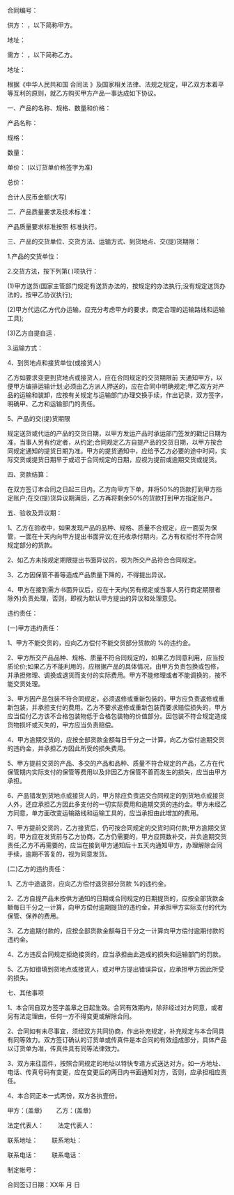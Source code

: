 
 


合同编号：


供方： ，以下简称甲方。


地址：


需方： ，以下简称乙方。


地址：


根据《中华人民共和国
合同法
》及国家相关法律、法规之规定，甲乙双方本着平等互利的原则，就乙方购买甲方产品一事达成如下协议。


一、产品的名称、规格、数量和价格：


产品名称：


规格：


数量：


单价： (以订货单价格签字为准)


总价：


合计人民币金额(大写)


二、产品质量要求及技术标准：


产品质量要求标准按照 标准执行。


三、产品的交货单位、交货方法、运输方式、到货地点、交(提)货期限：


1.产品的交货单位：


2.交货方法，按下列第( )项执行：


(1)甲方送货(国家主管部门规定有送货办法的，按规定的办法执行;没有规定送货办法的，按甲乙协议执行);


(2)甲方代运(乙方代办运输，应充分考虑甲方的要求，商定合理的运输路线和运输工具);


(3)乙方自提自运 .


3.运输方式：


4、到货地点和接货单位(或接货人)


乙方如要求变更到货地点或接货人，应在合同规定的交货期限前 天通知甲方，以便甲方编排运输计划;必须由乙方派人押送的，应在合同中明确规定;甲乙双方对产品的运输和装卸，应按有关规定与运输部门办理交换手续，作出记录，双方签字，明确甲、乙方和运输部门的责任。


5、产品的交(提)货期限


规定送货或代运的产品的交货日期，以甲方发运产品时承运部门签发的戳记日期为准，当事人另有约定者，从约定;合同规定乙方自提产品的交货日期，以甲方按合同规定通知的提货日期为准。甲方的提货通知中，应给予乙方必要的途中时间，实际交货或提货日期早于或迟于合同规定的日期，应视为提前或逾期交货或提货。


四、货款结算：


在双方签订本合同之日起三日内，乙方向甲方下单，并将50%的货款打到甲方指定账户;在交(提)货异议期满后，乙方再将剩余50%的货款打到甲方指定账户。


五、验收及异议期：


1、乙方在验收中，如果发现产品的品种、规格、质量不合规定，应一面妥为保管，一面在十天内向甲方提出书面异议;在托收承付期内，乙方有权拒付不符合同规定部分的货款。


2、如乙方未按规定期限提出书面异议的，视为所交产品符合合同规定。


3、乙方因保管不善等造成产品质量下降的，不得提出异议。


4、甲方在接到需方书面异议后，应在十天内(另有规定或当事人另行商定期限者除外)负责处理，否则，即视为默认甲方提出的异议和处理意见。


违约责任：


(一)甲方违约责任：


1、甲方不能交货的，应向乙方偿付不能交货部分货款的 %的违约金。


2、甲方所交产品品种、规格、质量不符合同规定的，如果乙方同意利用，应当按质论价;如果乙方不能利用的，应根据产品的具体情况，由甲方负责包换或包修，并承担修理、调换或退货而支付的实际费用。甲方不能修理或者不能调换的，按不能交货处理。


3、甲方因产品包装不符合同规定，必须返修或重新包装的，甲方应负责返修或重新包装，并承担支付的费用。乙方不要求返修或重新包装而要求赔偿损失的，甲方应当偿付乙方该不合格包装物低于合格包装物的价值部分。因包装不符合规定造成货物损坏或灭失的，甲方应当负责赔偿。


4、甲方逾期交货的，应按全部货款金额每日千分之一计算，向乙方偿付逾期交货的违约金，并承担乙方因此所受的损失费用。


5、甲方提前交货的产品、多交的产品和品种、质量不符合规定的产品，乙方在代保管期内实际支付的保管等费用以及非因乙方保管不善而发生的损失，应当由甲方承担。


6、产品错发到货地点或接货人的，甲方除应负责运交合同规定的到货地点或接货人外，还应承担乙方因此多支付的一切实际费用和逾期交货的违约金。甲方未经乙方同意，单方面改变运输路线和运输工具的，应当承担由此增加的费用。


7、甲方提前交货的，乙方接货后，仍可按合同规定的交货时间付款;甲方逾期交货的，甲方应在发货前与乙方协商，乙方仍需要的，甲方应照数补交，并负逾期交货责任;乙方不再需要的，应当在接到甲方通知后十五天内通知甲方，办理解除合同手续，逾期不答复的，视为同意发货。


(二)乙方的违约责任：


1、乙方中途退货，应向乙方偿付退货部分货款 %的违约金。


2、乙方自提产品未按供方通知的日期或合同规定的日期提货的，应按全部货款金额每日千分之一计算，向甲方偿付逾期提货的违约金，并承担甲方实际支付的代为保管、保养的费用。


3、乙方逾期付款的，应按全部货款金额每日千分之一计算向甲方偿付逾期付款的违约金。


4、乙方违反合同规定拒绝接货的，应当承担由此造成的损失和运输部门的罚款。


5、乙方如错填到货地点或接货人，或对甲方提出错误异议，应承担甲方因此所受的损失。


七、其他事项


1、本合同自双方签字盖章之日起生效。合同有效期内，除非经过对方同意，或者另有法定理由，任何一方不得变更或解除合同。


2、合同如有未尽事宜，须经双方共同协商，作出补充规定，补充规定与本合同具有同等效力。双方签订确认的订货单或传真件是本合同的有效组成部分，具体产品以订货单为准，传真件具有同等法律效力。


3、双方来往函件，按照合同规定的地址以特快专递方式送达对方。如一方地址、电话、传真号码有变更，应在变更后的两日内书面通知对方，否则，应承担相应责任。


4、本合同正本一式两份，双方各执壹份。


甲方：(盖章) 　　乙方：(盖章)


法定代表人：　　 法定代表人：


联系地址：　　 联系地址：


联系电话： 　　联系电话：


制定帐号：


合同签订日期：XX年 月 日
 


 

 
 
 
 
 
  


  
 

  


  


  
 
 
 
 


